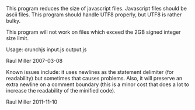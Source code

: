This program reduces the size of javascript files.
Javascript files should be ascii files.  This program
should handle UTF8 properly, but UTF8 is rather bulky.

This program will not work on files which exceed the
2GB signed integer size limit.

Usage:
	crunchjs input.js output.js


Raul Miller
2007-03-08



Known issues include: it uses newlines as the statement delimiter (for
readability) but sometimes that causes problems.  Also, it will
preserve an extra newline on a comment boundary (this is a minor cost
that does a lot to increase the readability of the minified code).

Raul Miller
2011-11-10
